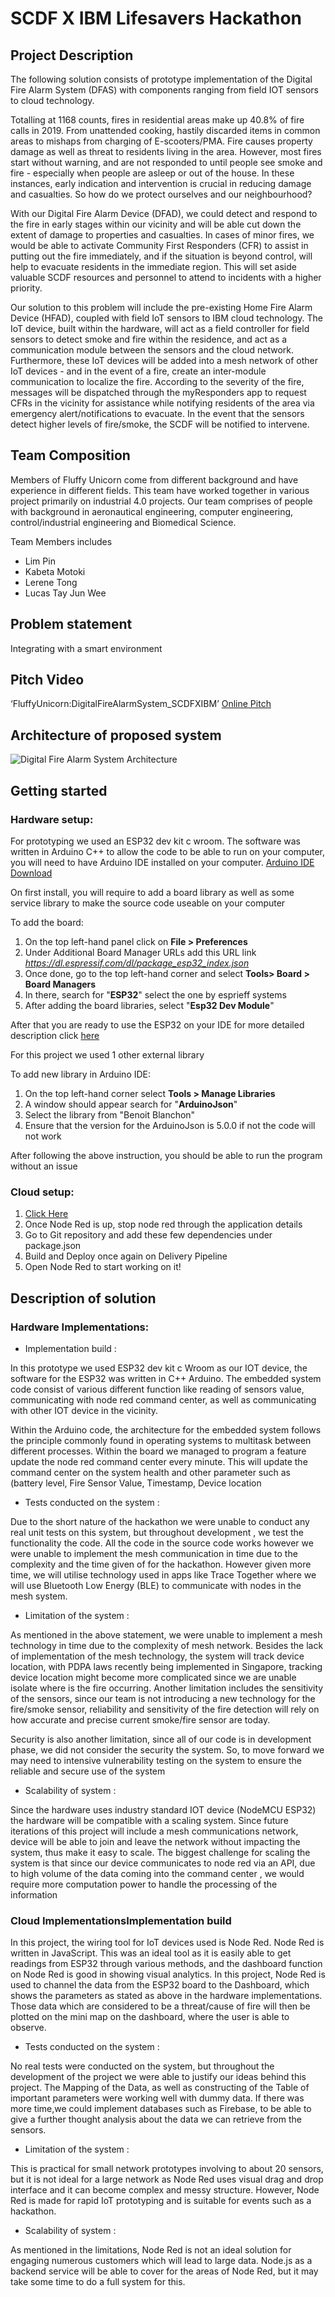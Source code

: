  
# SCDF X IBM Lifesavers Hackathon 

## Project Description
The following solution consists of prototype implementation of the Digital Fire Alarm System (DFAS) with components ranging from field IOT sensors to cloud technology.

Totalling at 1168 counts, fires in residential areas make up 40.8% of fire calls in 2019. From unattended cooking, hastily discarded items in common areas to mishaps from charging of E-scooters/PMA. Fire causes property damage as well as threat to residents living in the area. However, most fires start without warning, and are not responded to until people see smoke and fire - especially when people are asleep or out of the house. In these instances, early indication and intervention is crucial in reducing damage and casualties. So how do we protect ourselves and our neighbourhood?

With our Digital Fire Alarm Device (DFAD), we could detect and respond to the fire in early stages within our vicinity and will be able cut down the extent of damage to properties and casualties. In cases of minor fires, we would be able to activate Community First Responders (CFR) to assist in putting out the fire immediately, and if the situation is beyond control, will help to evacuate residents in the immediate region. This will set aside valuable SCDF resources and personnel to attend to incidents with a higher priority.

Our solution to this problem will include the pre-existing Home Fire Alarm Device (HFAD), coupled with field IoT sensors to IBM cloud technology. The IoT device, built within the hardware, will act as a field controller for field sensors to detect smoke and fire within the residence, and act as a communication module between the sensors and the cloud network. Furthermore, these IoT devices will be added into a mesh network of other IoT devices - and in the event of a fire, create an inter-module communication to localize the fire. According to the severity of the fire, messages will be dispatched through the myResponders app to request CFRs in the vicinity for assistance while notifying residents of the area via emergency alert/notifications to evacuate. In the event that the sensors detect higher levels of fire/smoke, the SCDF will be notified to intervene.
    
## Team Composition

Members of Fluffy Unicorn come from different background and have experience in different fields. This team have worked together in various project primarily on industrial 4.0 projects. Our team comprises of people with background in aeronautical engineering, computer engineering, control/industrial engineering and Biomedical Science.


Team Members includes
- Lim Pin
- Kabeta Motoki
- Lerene Tong 
- Lucas Tay Jun Wee

## Problem statement
   Integrating with a smart environment

## Pitch Video
‘FluffyUnicorn:DigitalFireAlarmSystem_SCDFXIBM’
[Online Pitch](https://www.youtube.com/watch?v=Y860wdtAmWM)

## Architecture of proposed system
![Digital Fire Alarm System Architecture](https://github.com/asshle/FluffyUnicorn/blob/master/Presentation%20Items/Assets%20Image/SystemArchitecture.PNG?raw=true)

## Getting started
### Hardware setup:

For prototyping we used an ESP32 dev kit c wroom.
The software was written in Arduino C++ 
to allow the code to be able to run on your computer, you will need to have Arduino IDE installed on your computer. [Arduino IDE Download](https://www.arduino.cc/en/main/software)

On first install, you will require to add a board library as well as some service library to make the source code useable on your computer

To add the board:
1. On the top left-hand panel click on **File > Preferences**
2. Under Additional Board Manager URLs add this URL link *https://dl.espressif.com/dl/package_esp32_index.json*
3. Once done, go to the top left-hand corner and select **Tools> Board > Board Managers**  
4. In there, search for "**ESP32**" select the one by esprieff systems
5. After adding the board libraries, select "**Esp32 Dev Module**"

After that you are ready to use the ESP32 on your IDE for more detailed description click [here](https://randomnerdtutorials.com/installing-the-esp32-board-in-arduino-ide-windows-instructions "Detailed Description")

For this project we used 1 other external library 

To add new library in Arduino IDE: 
1. On the top left-hand corner select **Tools > Manage Libraries**
2. A window should appear search for "**ArduinoJson**"
3. Select the library from "Benoit Blanchon"
4. Ensure that the version for the ArduinoJson is 5.0.0 if not the code will not work

After following the above instruction, you should be able to run the program without an issue

### Cloud setup:

1. [Click Here](https://developer.ibm.com/components/node-red/tutorials/how-to-create-a-node-red-starter-application/)
2. Once Node Red is up, stop node red through the application details
3. Go to Git repository and add these few dependencies under package.json
4. Build and Deploy once again on Delivery Pipeline
5. Open Node Red to start working on it!



## Description of solution

### Hardware Implementations:

- Implementation build :

In this prototype we used ESP32 dev kit c Wroom as our IOT device, the software for the ESP32 was written in C++ Arduino. The embedded system
code consist of various different function like reading of sensors value, communicating with node red command center, as well as communicating with other IOT device in the vicinity. 

Within the Arduino code, the architecture for the embedded system follows the principle commonly found in operating systems to multitask between different 
processes. Within the board we managed to program a feature update the node red command center every minute. This will update the command center on the
system health and other parameter such as (battery level, Fire Sensor Value, Timestamp, Device location


- Tests conducted on the system :

Due to the short nature of the hackathon we were unable to conduct any real unit tests on this system, but throughout development , we test the functionality
the code. All the code in the source code works however we were unable to implement the mesh communication in time due to the complexity and the time given of 
for the hackathon. However given more time, we will utilise technology used in apps like Trace Together where we will use Bluetooth Low Energy (BLE) to communicate
with nodes in the mesh system. 


- Limitation of the system :

As mentioned in the above statement, we were unable to implement a mesh technology in time due to the complexity of mesh network. Besides the lack of implementation
of the mesh technology, the system will track device location, with PDPA laws recently being implemented in Singapore, tracking device location might become 
more complicated since we are unable isolate where is the fire occurring. Another limitation includes the sensitivity of the sensors, since our team is not introducing a new 
technology for the fire/smoke sensor, reliability and sensitivity of the fire detection will rely on how accurate and precise current smoke/fire sensor are today.

Security is also another limitation, since all of our code is in development phase, we did not consider the security the system. So, to move forward we may need to 
intensive vulnerability testing on the system to ensure the reliable and secure use of the system 


- Scalability of system :

Since the hardware uses industry standard IOT device (NodeMCU ESP32) the hardware will be compatible with a scaling system. Since future iterations of this project will 
include a mesh communications network, device will be able to join and leave the network without impacting the system, thus make it easy to scale. The biggest challenge 
for scaling the system is that since our device communicates to node red via an API, due to high volume of the data coming into the command center , we would require more 
computation power to handle the processing of the information 


### Cloud ImplementationsImplementation build
In this project, the wiring tool for IoT devices used is Node Red. Node Red is written in JavaScript. This was an ideal tool as it is easily able to get readings from ESP32 through various methods, and the dashboard function on Node Red is good in showing visual analytics. 
In this project, Node Red is used to channel the data from the ESP32 board to the Dashboard, which shows the parameters as stated as above in the hardware implementations. Those data which are considered to be a threat/cause of fire will then be plotted on the mini map on the dashboard, where the user is able to observe.

- Tests conducted on the system :

No real tests were conducted on the system, but throughout the development of the project we were able to justify our ideas behind this project. The Mapping of the Data, as well as constructing of the Table of important parameters were working well with dummy data. If there was more time,we could implement databases such as Firebase, to be able to give a further thought analysis about the data we can retrieve from the sensors.

- Limitation of the system :

This is practical for small network prototypes involving to about 20 sensors, but it is not ideal for a large network as Node Red uses visual drag and drop interface and it can become complex and messy structure. However, Node Red is made for rapid IoT prototyping and is suitable for events such as a hackathon. 

- Scalability of system :

As mentioned in the limitations, Node Red is not an ideal solution for engaging numerous customers which will lead to large data. Node.js as a backend service will be able to cover for the areas of Node Red, but it may take some time to do a full system for this.

